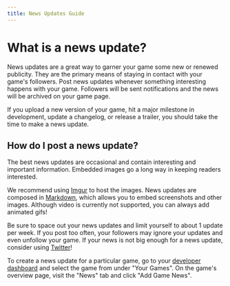 ```yaml
---
title: News Updates Guide
---
```


# What is a news update?

News updates are a great way to garner your game some new or renewed publicity. They are the primary means of staying in contact with your game's followers. Post news updates whenever something interesting happens with your game. Followers will be sent notifications and the news will be archived on your game page.

If you upload a new version of your game, hit a major milestone in development, update a changelog, or release a trailer, you should take the time to make a news update.

## How do I post a news update?

The best news updates are occasional and contain interesting and important information. Embedded images go a long way in keeping readers interested.

We recommend using [Imgur](http://imgur.com/) to host the images. News updates are composed in [Markdown](https://help.gamejolt.com/markdown), which allows you to embed screenshots and other images. Although video is currently not supported, you can always add animated gifs!

Be sure to space out your news updates and limit yourself to about 1 update per week. If you post too often, your followers may ignore your updates and even unfollow your game. If your news is not big enough for a news update, consider using [Twitter](www.twitter.com)!

To create a news update for a particular game, go to your [developer dashboard](http://gamejolt.com/dashboard/) and select the game from under "Your Games". On the game's overview page, visit the "News" tab and click "Add Game News".
